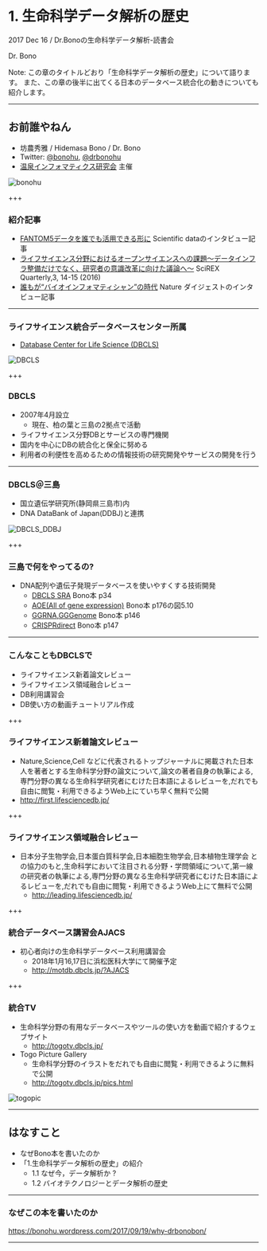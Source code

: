 # 1. 生命科学データ解析の歴史

2017 Dec 16 / Dr.Bonoの生命科学データ解析-読書会

Dr. Bono

Note:
この章のタイトルどおり「生命科学データ解析の歴史」について語ります。
また、この章の後半に出てくる日本のデータベース統合化の動きについても紹介します。

---

## お前誰やねん

* 坊農秀雅 / Hidemasa Bono / Dr. Bono
* Twitter: [@bonohu](https://twitter.com/bonohu), [@drbonohu](https://twitter.com/drbonohu)
* [温泉インフォマティクス研究会](https://twitter.com/kubor_/status/860448923441221632) 主催

![bonohu](http://www.natureasia.com/static/ja-jp/scientificdata/img/papers-from-japan/fantom5/bono.jpg)

+++

### 紹介記事

*  [FANTOM5データを誰でも活用できる形に](https://www.natureasia.com/ja-jp/scientificdata/papers-from-japan/fantom5) Scientific dataのインタビュー記事
* [ライフサイエンス分野におけるオープンサイエンスへの課題〜データインフラ整備だけでなく、研究者の意識改革に向けた議論へ〜](http://scirex.grips.ac.jp/newsletter/SciREX-Quarterly20161125.pdf#page=14) SciREX Quarterly,3, 14-15 (2016)
* [誰もが“バイオインフォマティシャン”の時代](http://doi.org/10.1038/ndigest.2015.150122) Nature ダイジェストのインタビュー記事
---

### ライフサイエンス統合データベースセンター所属

* [Database Center for Life Science (DBCLS)](https://dbcls.rois.ac.jp/)

![DBCLS](http://leading.lifesciencedb.jp/wordpress/wp-content/uploads/2014/06/logo_en_c.png)

+++

### DBCLS

* 2007年4月設立
  * 現在、柏の葉と三島の2拠点で活動
* ライフサイエンス分野DBとサービスの専門機関
* 国内を中心にDBの統合化と保全に努める
* 利用者の利便性を高めるための情報技術の研究開発やサービスの開発を行う

---

### DBCLS＠三島

* 国立遺伝学研究所(静岡県三島市)内
* DNA DataBank of Japan(DDBJ)と連携

![DBCLS_DDBJ](http://dbcls.rois.ac.jp/wp-content/uploads/2014/02/076a3beb1ba39ef1b0a95339fc86ec72.png)

+++

### 三島で何をやってるの?

* DNA配列や遺伝子発現データベースを使いやすくする技術開発
  * [DBCLS SRA](http://sra.dbcls.jp/) Bono本 p34
  * [AOE(All of gene expression)](http://aoe.dbcls.jp/) Bono本 p176の図5.10
  * [GGRNA](http://ggrna.dbcls.jp/),[GGGenome](http://gggenome.dbcls.jp/) Bono本 p146
  * [CRISPRdirect](http://crispr.dbcls.jp/) Bono本 p147
---

### こんなこともDBCLSで

* ライフサイエンス新着論文レビュー
* ライフサイエンス領域融合レビュー
* DB利用講習会
* DB使い方の動画チュートリアル作成

+++

### ライフサイエンス新着論文レビュー

* Nature,Science,Cell などに代表されるトップジャーナルに掲載された日本人を著者とする生命科学分野の論文について,論文の著者自身の執筆による,専門分野の異なる生命科学研究者にむけた日本語によるレビューを,だれでも自由に閲覧・利用できるようWeb上にていち早く無料で公開
* http://first.lifesciencedb.jp/

+++

### ライフサイエンス領域融合レビュー

* 日本分子生物学会,日本蛋白質科学会,日本細胞生物学会,日本植物生理学会 との協力のもと,生命科学において注目される分野・学問領域について,第一線の研究者の執筆による,専門分野の異なる生命科学研究者にむけた日本語によるレビューを,だれでも自由に閲覧・利用できるようWeb上にて無料で公開
  - http://leading.lifesciencedb.jp/


+++

### 統合データベース講習会AJACS

* 初心者向けの生命科学データベース利用講習会
  - 2018年1月16,17日に浜松医科大学にて開催予定
  - http://motdb.dbcls.jp/?AJACS

+++

### 統合TV

* 生命科学分野の有用なデータベースやツールの使い方を動画で紹介するウェブサイト
  - http://togotv.dbcls.jp/
* Togo Picture Gallery
  - 生命科学分野のイラストをだれでも自由に閲覧・利用できるように無料で公開
  - http://togotv.dbcls.jp/pics.html


![togopic](201708_ComputerAnalysisScreen_matrix_anim.png)

---

## はなすこと

* なぜBono本を書いたのか
* 「1.生命科学データ解析の歴史」の紹介
  * 1.1 なぜ今，データ解析か ?
  * 1.2 バイオテクノロジーとデータ解析の歴史


---

### なぜこの本を書いたのか

https://bonohu.wordpress.com/2017/09/19/why-drbonobon/

---
